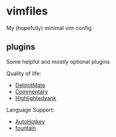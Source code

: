 # vimfiles
 
My (hopefully) minimal vim config

## plugins

Some helpful and mostly optional plugins

Quality of life:

- [DelimitMate](https://github.com/raimondi/delimitmate)
- [Commentary](https://github.com/tpope/vim-commentary)
- [Highlightedyank](https://github.com/machakann/vim-highlightedyank)

Language Support:

- [AutoHotkey](https://github.com/wsdjeg/vim-autohotkey)
- [fountain](https://github.com/phantomdiorama/fount)
